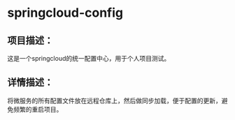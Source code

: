 # springcloud-config

## 项目描述：

这是一个springcloud的统一配置中心，用于个人项目测试。



## 详情描述：

将微服务的所有配置文件放在远程仓库上，然后做同步加载，便于配置的更新，避免频繁的重启项目。

